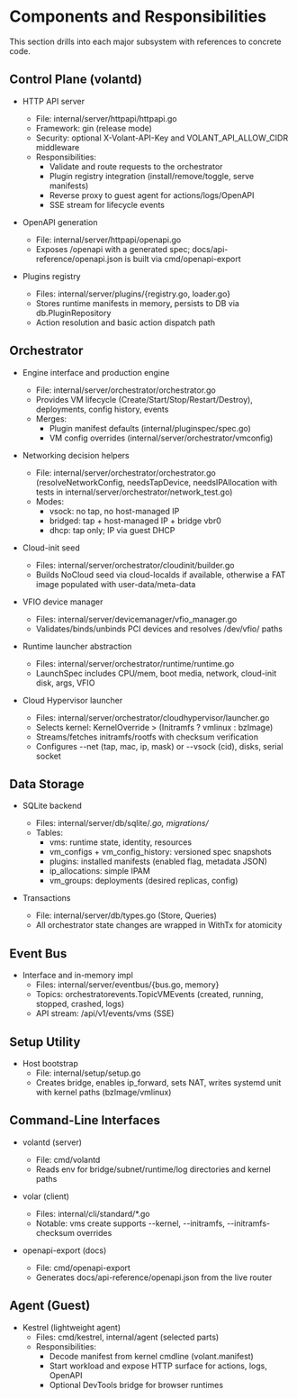 # Components and Responsibilities

This section drills into each major subsystem with references to concrete code.

## Control Plane (volantd)

- HTTP API server
  - File: internal/server/httpapi/httpapi.go
  - Framework: gin (release mode)
  - Security: optional X-Volant-API-Key and VOLANT_API_ALLOW_CIDR middleware
  - Responsibilities:
    - Validate and route requests to the orchestrator
    - Plugin registry integration (install/remove/toggle, serve manifests)
    - Reverse proxy to guest agent for actions/logs/OpenAPI
    - SSE stream for lifecycle events

- OpenAPI generation
  - File: internal/server/httpapi/openapi.go
  - Exposes /openapi with a generated spec; docs/api-reference/openapi.json is built via cmd/openapi-export

- Plugins registry
  - Files: internal/server/plugins/{registry.go, loader.go}
  - Stores runtime manifests in memory, persists to DB via db.PluginRepository
  - Action resolution and basic action dispatch path

## Orchestrator

- Engine interface and production engine
  - File: internal/server/orchestrator/orchestrator.go
  - Provides VM lifecycle (Create/Start/Stop/Restart/Destroy), deployments, config history, events
  - Merges:
    - Plugin manifest defaults (internal/pluginspec/spec.go)
    - VM config overrides (internal/server/orchestrator/vmconfig)

- Networking decision helpers
  - File: internal/server/orchestrator/orchestrator.go (resolveNetworkConfig, needsTapDevice, needsIPAllocation with tests in internal/server/orchestrator/network_test.go)
  - Modes:
    - vsock: no tap, no host-managed IP
    - bridged: tap + host-managed IP + bridge vbr0
    - dhcp: tap only; IP via guest DHCP

- Cloud-init seed
  - Files: internal/server/orchestrator/cloudinit/builder.go
  - Builds NoCloud seed via cloud-localds if available, otherwise a FAT image populated with user-data/meta-data

- VFIO device manager
  - Files: internal/server/devicemanager/vfio_manager.go
  - Validates/binds/unbinds PCI devices and resolves /dev/vfio/<group> paths

- Runtime launcher abstraction
  - Files: internal/server/orchestrator/runtime/runtime.go
  - LaunchSpec includes CPU/mem, boot media, network, cloud-init disk, args, VFIO

- Cloud Hypervisor launcher
  - Files: internal/server/orchestrator/cloudhypervisor/launcher.go
  - Selects kernel: KernelOverride > (Initramfs ? vmlinux : bzImage)
  - Streams/fetches initramfs/rootfs with checksum verification
  - Configures --net (tap, mac, ip, mask) or --vsock (cid), disks, serial socket

## Data Storage

- SQLite backend
  - Files: internal/server/db/sqlite/*.go, migrations/*
  - Tables:
    - vms: runtime state, identity, resources
    - vm_configs + vm_config_history: versioned spec snapshots
    - plugins: installed manifests (enabled flag, metadata JSON)
    - ip_allocations: simple IPAM
    - vm_groups: deployments (desired replicas, config)

- Transactions
  - File: internal/server/db/types.go (Store, Queries)
  - All orchestrator state changes are wrapped in WithTx for atomicity

## Event Bus

- Interface and in-memory impl
  - Files: internal/server/eventbus/{bus.go, memory}
  - Topics: orchestratorevents.TopicVMEvents (created, running, stopped, crashed, logs)
  - API stream: /api/v1/events/vms (SSE)

## Setup Utility

- Host bootstrap
  - File: internal/setup/setup.go
  - Creates bridge, enables ip_forward, sets NAT, writes systemd unit with kernel paths (bzImage/vmlinux)

## Command-Line Interfaces

- volantd (server)
  - File: cmd/volantd
  - Reads env for bridge/subnet/runtime/log directories and kernel paths

- volar (client)
  - Files: internal/cli/standard/*.go
  - Notable: vms create supports --kernel, --initramfs, --initramfs-checksum overrides

- openapi-export (docs)
  - File: cmd/openapi-export
  - Generates docs/api-reference/openapi.json from the live router

## Agent (Guest)

- Kestrel (lightweight agent)
  - Files: cmd/kestrel, internal/agent (selected parts)
  - Responsibilities:
    - Decode manifest from kernel cmdline (volant.manifest)
    - Start workload and expose HTTP surface for actions, logs, OpenAPI
    - Optional DevTools bridge for browser runtimes

